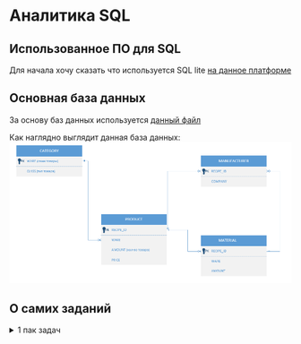 # Аналитика SQL
## Использованное ПО для SQL
Для начала хочу сказать что используется  SQL lite [на данное платформе](https://sqliteonline.com/)

## Основная база данных
За основу баз данных используется [данный файл](/images/wares_20240802.sqlite3)

Как наглядно выглядит данная база данных:
![бд](/images/ВизуализацияОсновнойTаблицы.png)

## О самих заданий
<details>
<summary>
1 пак задач
</summary>

**Краткая справка о пакете**
Данный пакет задач посвящен основам работы с SQL, включая выполнение простых запросов, сортировку данных, операции с заданиями и простую агрегацию. Задачи направлены на освоение ключевых навыков взаимодействия с реляционными базами данных, такими как извлечение уникальных значений, фильтрация, сортировка, вычисление агрегатных функций (минимум, максимум, среднее, дисперсия) и работа с подзапросами.

**Основные навыки, используемые для решения задач**
1.Выбор уникальных значений
Использование ключевого слова DISTINCT для исключения дубликатов в результатах запроса.
Пример:
``` bash
SELECT DISTINCT company FROM MANUFACTURER;
```

2.Агрегатные функции
Применение функций COUNT, MIN, MAX, AVG для вычисления количества, минимального, максимального и среднего значений.
Пример:
``` bash
SELECT COUNT(DISTINCT company) FROM MANUFACTURER;
```

3.Фильтрация данных
Использование WHERE для отбора записей по условию, включая операторы LIKE для поиска по шаблону.
Пример:
``` bash
SELECT DISTINCT company FROM MANUFACTURER WHERE company LIKE 'A%' OR company LIKE 'B%';
```

4.Сортировка результатов
Применение ORDER BY для сортировки данных в алфавитном или числовом порядке.
Пример:
``` bash
SELECT DISTINCT company FROM MANUFACTURER ORDER BY company ASC;
```

5.Операции с множествами
Использование EXCEPT для вычитания одного набора данных из другого.
Пример:
``` bash
SELECT DISTINCT WARE FROM PRODUCT
EXCEPT
SELECT WARE FROM MATERIAL;
```

6.Подзапросы
Выполнение вложенных запросов для вычисления промежуточных результатов, например, для расчёта дисперсии.
Пример:
``` bash
SELECT ROUND(AVG(price), 1) AS Средняя_цена, 
       ROUND(AVG((price - (SELECT AVG(price) FROM PRODUCT WHERE ware = 'Meat')) * 
             (price - (SELECT AVG(price) FROM PRODUCT WHERE ware = 'Meat'))), 1) AS Дисперсионная_цена
FROM PRODUCT
WHERE ware = 'Meat';
```

7.Округление чисел
Использование функции ROUND для округления результатов до заданного количества знаков после запятой.

8.Работа с соединениями таблиц (неявно)
Понимание связей между таблицами (например, CATEGORY, MANUFACTURER, PRODUCT, MATERIAL) для корректного составления запросов.

</details>
